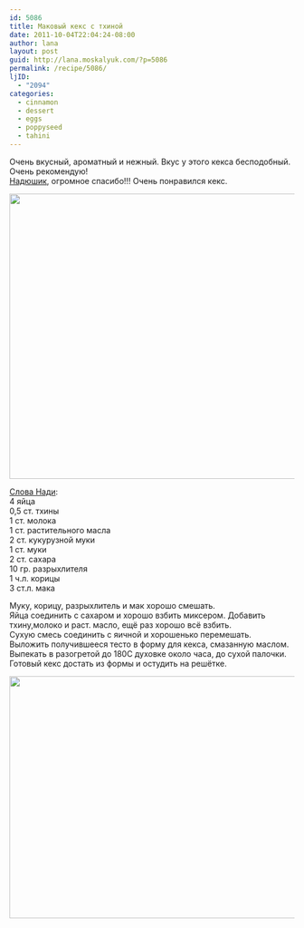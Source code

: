 ```yaml
---
id: 5086
title: Маковый кекс с тхиной
date: 2011-10-04T22:04:24-08:00
author: lana
layout: post
guid: http://lana.moskalyuk.com/?p=5086
permalink: /recipe/5086/
ljID:
  - "2094"
categories:
  - cinnamon
  - dessert
  - eggs
  - poppyseed
  - tahini
---
```

Очень вкусный, ароматный и нежный. Вкус у этого кекса бесподобный. Очень рекомендую!  
 [Надюшик](http://from-turkey.livejournal.com/41128.html), огромное спасибо!!! Очень понравился кекс.

<img loading="lazy" class="alignnone" title="sesame paste bread" src="http://farm7.static.flickr.com/6169/6212995769_8a02ae94ac_z.jpg" alt="" width="640" height="503" /> 

[Слова Нади](http://from-turkey.livejournal.com/41128.html):  
4 яйца  
0,5 ст. тхины  
1 ст. молока  
1 ст. растительного масла  
2 ст. кукурузной муки  
1 ст. муки  
2 ст. сахара  
10 гр. разрыхлителя  
1 ч.л. корицы  
3 ст.л. мака

Муку, корицу, разрыхлитель и мак хорошо смешать.  
Яйца соединить с сахаром и хорошо взбить миксером. Добавить тхину,молоко и раст. масло, ещё раз хорошо всё взбить.  
Сухую смесь соединить с яичной и хорошенько перемешать.  
Выложить получившееся тесто в форму для кекса, смазанную маслом.  
Выпекать в разогретой до 180С духовке около часа, до сухой палочки.  
Готовый кекс достать из формы и остудить на решётке.

<img loading="lazy" class="alignnone" title="tahini bread" src="http://farm7.static.flickr.com/6105/6212996191_1b277c2926_z.jpg" alt="" width="640" height="427" />